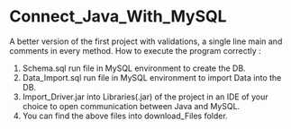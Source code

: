 # Connect_Java_With_MySQL
A better version of the first project with validations, a single line main and comments in every method.
How to execute the program correctly : 

1. Schema.sql run file in MySQL environment to create the DB.
2. Data_Import.sql run file in MySQL environment to import Data into the DB.
3. Import_Driver.jar into Libraries(.jar) of the project in an IDE of your choice to open communication between Java and MySQL.
4. You can find the above files into download_Files folder.
